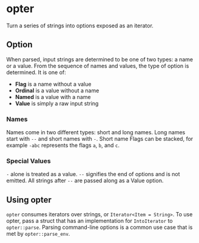 # opter

Turn a series of strings into options exposed as an iterator.

## Option

When parsed, input strings are determined to be one of two types: a name or a value. From the sequence of names and values, the type of option is determined. It is one of:
* **Flag** is a name without a value
* **Ordinal** is a value without a name
* **Named** is a value with a name
* **Value** is simply a raw input string

### Names

Names come in two different types: short and long names. Long names start with `--` and short names with `-`. Short name Flags can be stacked, for example `-abc` represents the flags `a`, `b`, and `c`.

### Special Values

`-` alone is treated as a value. `--` signifies the end of options and is not emitted. All strings after `--` are passed along as a Value option.

## Using opter

`opter` consumes iterators over strings, or `Iterator<Item = String>`. To use opter, pass a struct that has an implementation for `IntoIterator` to `opter::parse`. Parsing command-line options is a common use case that is met by `opter::parse_env`.
